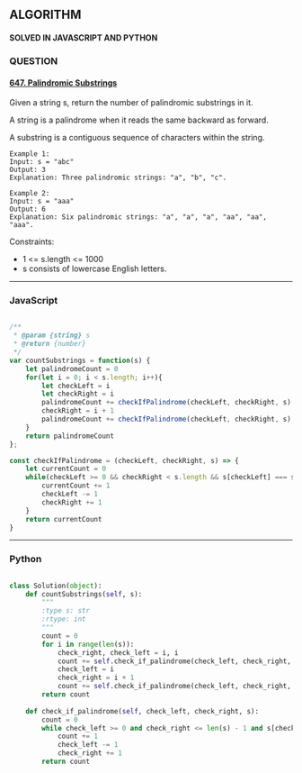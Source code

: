 ## ALGORITHM

#### SOLVED IN JAVASCRIPT AND PYTHON
### QUESTION

#### [647. Palindromic Substrings](https://leetcode.com/problems/palindromic-substrings/)

Given a string s, return the number of palindromic substrings in it.

A string is a palindrome when it reads the same backward as forward.

A substring is a contiguous sequence of characters within the string.

```
Example 1:
Input: s = "abc"
Output: 3
Explanation: Three palindromic strings: "a", "b", "c".

Example 2:
Input: s = "aaa"
Output: 6
Explanation: Six palindromic strings: "a", "a", "a", "aa", "aa", "aaa".
```

Constraints:

* 1 <= s.length <= 1000
* s consists of lowercase English letters.

-----

### JavaScript

```js

/**
 * @param {string} s
 * @return {number}
 */
var countSubstrings = function(s) {
    let palindromeCount = 0
    for(let i = 0; i < s.length; i++){
        let checkLeft = i
        let checkRight = i
        palindromeCount += checkIfPalindrome(checkLeft, checkRight, s)
        checkRight = i + 1
        palindromeCount += checkIfPalindrome(checkLeft, checkRight, s)
    }
    return palindromeCount
};

const checkIfPalindrome = (checkLeft, checkRight, s) => {
    let currentCount = 0
    while(checkLeft >= 0 && checkRight < s.length && s[checkLeft] === s[checkRight]){
        currentCount += 1
        checkLeft -= 1
        checkRight += 1
    }
    return currentCount
}
```

-----

### Python

```py

class Solution(object):
    def countSubstrings(self, s):
        """
        :type s: str
        :rtype: int
        """
        count = 0
        for i in range(len(s)):
            check_right, check_left = i, i
            count += self.check_if_palindrome(check_left, check_right, s)
            check_left = i
            check_right = i + 1
            count += self.check_if_palindrome(check_left, check_right, s)
        return count
    
    def check_if_palindrome(self, check_left, check_right, s):
        count = 0
        while check_left >= 0 and check_right <= len(s) - 1 and s[check_left] == s[check_right]:
            count += 1
            check_left -= 1
            check_right += 1
        return count
        
```
